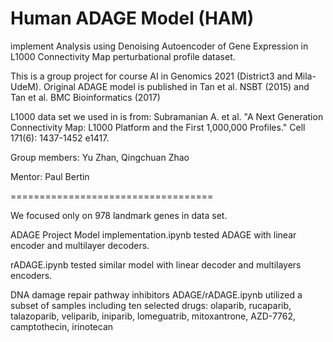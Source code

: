 # Human ADAGE Model (HAM)
implement Analysis using Denoising Autoencoder of Gene Expression in L1000 Connectivity Map perturbational profile dataset.

This is a group project for course AI in Genomics 2021 (District3 and Mila-UdeM). 
Original ADAGE model is published in Tan et al. NSBT (2015) and Tan et al. BMC Bioinformatics (2017)

L1000 data set we used in is from:
Subramanian A. et al. "A Next Generation Connectivity Map: L1000 Platform and the First 1,000,000 Profiles." Cell 171(6): 1437-1452 e1417.


Group members: Yu Zhan, Qingchuan Zhao

Mentor: Paul Bertin

===================================

We focused only on 978 landmark genes in data set.

ADAGE Project Model implementation.ipynb tested ADAGE with linear encoder and multilayer decoders.

rADAGE.ipynb tested similar model with linear decoder and multilayers encoders.

DNA damage repair pathway inhibitors ADAGE/rADAGE.ipynb utilized a subset of samples including ten selected drugs:
olaparib, rucaparib, talazoparib, veliparib, iniparib, lomeguatrib, mitoxantrone, AZD-7762, camptothecin, irinotecan


